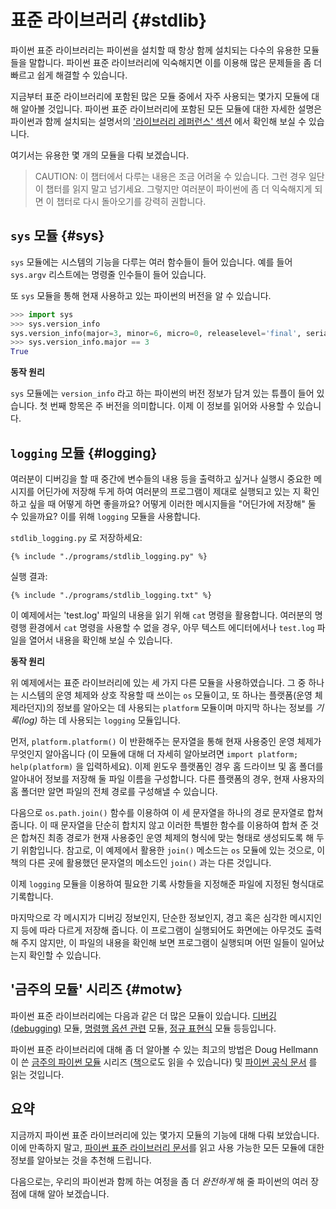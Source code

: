 # 표준 라이브러리 {#stdlib}

파이썬 표준 라이브러리는 파이썬을 설치할 때 항상 함께 설치되는 다수의 유용한 모듈들을 말합니다. 파이썬 표준 라이브러리에 익숙해지면 이를 이용해 많은 문제들을 좀 더 빠르고 쉽게 해결할 수 있습니다.

지금부터 표준 라이브러리에 포함된 많은 모듈 중에서 자주 사용되는 몇가지 모듈에 대해 알아볼 것입니다. 파이썬 표준 라이브러리에 포함된 모든 모듈에 대한 자세한 설명은 파이썬과 함께 설치되는 설명서의 ['라이브러리 레퍼런스' 섹션](http://docs.python.org/3/library/) 에서 확인해 보실 수 있습니다.

여기서는 유용한 몇 개의 모듈을 다뤄 보겠습니다.

> CAUTION: 이 챕터에서 다루는 내용은 조금 어려울 수 있습니다. 그런 경우 일단 이 챕터를 읽지 말고 넘기세요. 그렇지만 여러분이 파이썬에 좀 더 익숙해지게 되면 이 챕터로 다시 돌아오기를 강력히 권합니다.

## `sys` 모듈 {#sys}

`sys` 모듈에는 시스템의 기능을 다루는 여러 함수들이 들어 있습니다. 예를 들어 `sys.argv` 리스트에는 명령줄 인수들이 들어 있습니다.

또 `sys` 모듈을 통해 현재 사용하고 있는 파이썬의 버전을 알 수 있습니다.

<!-- The output should match pythonVersion variable in book.json -->
```python
>>> import sys
>>> sys.version_info
sys.version_info(major=3, minor=6, micro=0, releaselevel='final', serial=0)
>>> sys.version_info.major == 3
True
```

**동작 원리**

`sys` 모듈에는 `version_info` 라고 하는 파이썬의 버전 정보가 담겨 있는 튜플이 들어 있습니다. 첫 번째 항목은 주 버전을 의미합니다. 이제 이 정보를 읽어와 사용할 수 있습니다.

## `logging` 모듈 {#logging}

여러분이 디버깅을 할 때 중간에 변수들의 내용 등을 출력하고 싶거나 실행시 중요한 메시지를 어딘가에 저장해 두게 하여 여러분의 프로그램이 제대로 실행되고 있는 지 확인하고 싶을 때 어떻게 하면 좋을까요? 어떻게 이러한 메시지들을 "어딘가에 저장해" 둘 수 있을까요? 이를 위해 `logging` 모듈을 사용합니다.

`stdlib_logging.py` 로 저장하세요:

<pre><code class="lang-python">{% include "./programs/stdlib_logging.py" %}</code></pre>

실행 결과:

<pre><code>{% include "./programs/stdlib_logging.txt" %}</code></pre>

이 예제에서는 'test.log' 파일의 내용을 읽기 위해 `cat` 명령을 활용합니다. 여러분의 명령행 환경에서 `cat` 명령을 사용할 수 없을 경우, 아무 텍스트 에디터에서나 `test.log` 파일을 열어서 내용을 확인해 보실 수 있습니다.

**동작 원리**

위 예제에서는 표준 라이브러리에 있는 세 가지 다른 모듈을 사용하였습니다. 그 중 하나는 시스템의 운영 체제와 상호 작용할 때 쓰이는 `os` 모듈이고, 또 하나는 플랫폼(운영 체제라던지)의 정보를 알아오는 데 사용되는 `platform` 모듈이며 마지막 하나는 정보를 *기록(log)* 하는 데 사용되는 `logging` 모듈입니다.

먼저, `platform.platform()` 이 반환해주는 문자열을 통해 현재 사용중인 운영 체제가 무엇인지 알아옵니다 (이 모듈에 대해 더 자세히 알아보려면 `import platform; help(platform)` 을 입력하세요). 이제 윈도우 플랫폼인 경우 홈 드라이브 및 홈 폴더를 알아내어 정보를 저장해 둘 파일 이름을 구성합니다. 다른 플랫폼의 경우, 현재 사용자의 홈 폴더만 알면 파일의 전체 경로를 구성해낼 수 있습니다.

다음으로 `os.path.join()` 함수를 이용하여 이 세 문자열을 하나의 경로 문자열로 합쳐 줍니다. 이 때 문자열을 단순히 합치지 않고 이러한 특별한 함수를 이용하여 합쳐 준 것은 합쳐진 최종 경로가 현재 사용중인 운영 체제의 형식에 맞는 형태로 생성되도록 해 두기 위함입니다. 참고로, 이 예제에서 활용한 `join()` 메소드는 `os` 모듈에 있는 것으로, 이 책의 다른 곳에 활용했던 문자열의 메소드인 `join()` 과는 다른 것입니다.

이제 `logging` 모듈을 이용하여 필요한 기록 사항들을 지정해준 파일에 지정된 형식대로 기록합니다.

마지막으로 각 메시지가 디버깅 정보인지, 단순한 정보인지, 경고 혹은 심각한 메시지인지 등에 따라 다르게 저장해 줍니다. 이 프로그램이 실행되어도 화면에는 아무것도 출력해 주지 않지만, 이 파일의 내용을 확인해 보면 프로그램이 실행되며 어떤 일들이 일어났는지 확인할 수 있습니다.

## '금주의 모듈' 시리즈 {#motw}

파이썬 표준 라이브러리에는 다음과 같은 더 많은 모듈이 있습니다. [디버깅(debugging)](http://docs.python.org/3/library/pdb.html) 모듈,
[명령행 옵션 관련](http://docs.python.org/3/library/argparse.html) 모듈, [정규 표현식](http://docs.python.org/3/library/re.html) 모듈 등등입니다.

파이썬 표준 라이브러리에 대해 좀 더 알아볼 수 있는 최고의 방법은 Doug Hellmann이 쓴 [금주의 파이썬 모듈](http://pymotw.com/2/contents.html) 시리즈 ([책](http://amzn.com/0321767349)으로도 읽을 수 있습니다) 및 [파이썬 공식 문서](http://docs.python.org/3/) 를 읽는 것입니다.

## 요약

지금까지 파이썬 표준 라이브러리에 있는 몇가지 모듈의 기능에 대해 다뤄 보았습니다. 이에 만족하지 말고, [파이썬 표준 라이브러리 문서](http://docs.python.org/3/library/)를 읽고 사용 가능한 모든 모듈에 대한 정보를 알아보는 것을 추천해 드립니다.

다음으로는, 우리의 파이썬과 함께 하는 여정을 좀 더 _완전하게_ 해 줄 파이썬의 여러 장점에 대해 알아 보겠습니다.
